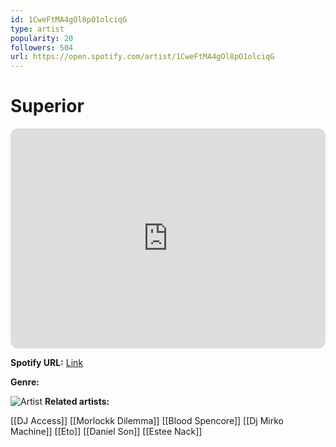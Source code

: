 ```yaml
---
id: 1CweFtMA4gOl8pO1olciqG
type: artist
popularity: 20
followers: 504
url: https://open.spotify.com/artist/1CweFtMA4gOl8pO1olciqG
---
```

#  Superior

<iframe style="border-radius:12px" src="https://open.spotify.com/embed/artist/1CweFtMA4gOl8pO1olciqG" width="100%" height="352" frameBorder="0" allowfullscreen="" allow="autoplay; clipboard-write; encrypted-media; fullscreen; picture-in-picture" loading="lazy"></iframe>

**Spotify URL:** [Link](https://open.spotify.com/artist/1CweFtMA4gOl8pO1olciqG)

**Genre:** 

![Artist](https://i.scdn.co/image/ab6761610000e5eb3f1fac157e268a9ee384a07b)
**Related artists:**

[[DJ Access]]
[[Morlockk Dilemma]]
[[Blood Spencore]]
[[Dj Mirko Machine]]
[[Eto]]
[[Daniel Son]]
[[Estee Nack]]
